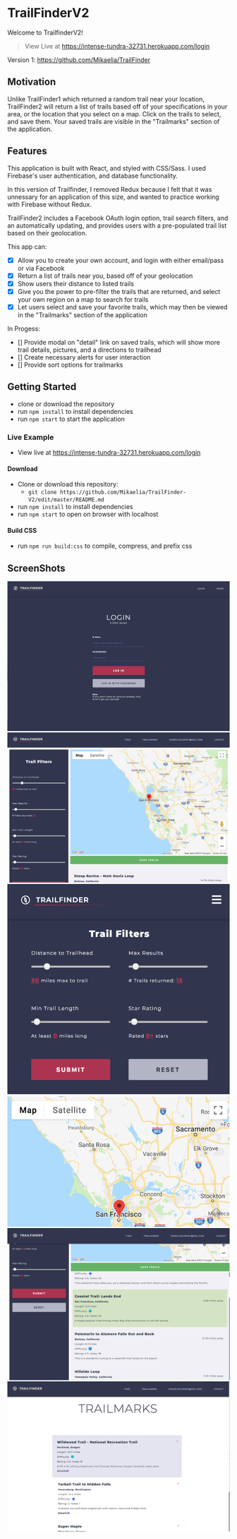 # TrailFinderV2

Welcome to TrailfinderV2!

> View Live at https://intense-tundra-32731.herokuapp.com/login

Version 1: https://github.com/Mikaelia/TrailFinder

## Motivation

Unlike TrailFinder1 which returned a random trail near your location, TrailFinder2 will return a list of trails based off of your specifications in your area, or the location that you select on a map. Click on the trails to select, and save them. Your saved trails are visible in the "Trailmarks" section of the application.

## Features

This application is built with React, and styled with CSS/Sass. I used Firebase's user authentication, and database functionality.

In this version of Trailfinder, I removed Redux because I felt that it was unnessary for an application of this size, and wanted to practice working with Firebase without Redux.

TrailFinder2 includes a Facebook OAuth login option, trail search filters, and an automatically updating, and provides users with a pre-populated trail list based on their geolocation.

This app can:

- [x] Allow you to create your own account, and login with either email/pass or via Facebook
- [x] Return a list of trails near you, based off of your geolocation
- [x] Show users their distance to listed trails
- [x] Give you the power to pre-filter the trails that are returned, and select your own region on a map to search for trails
- [x] Let users select and save your favorite trails, which may then be viewed in the "Trailmarks" section of the application

In Progess:

- [] Provide modal on "detail" link on saved trails, which will show more trail details, pictures, and a directions to trailhead
- [] Create necessary alerts for user interaction
- [] Provide sort options for trailmarks

## Getting Started

- clone or download the repository
- run `npm install` to install dependencies
- run `npm start` to start the application

### Live Example

- View live at https://intense-tundra-32731.herokuapp.com/login

#### Download

- Clone or download this repository:
  - `git clone https://github.com/Mikaelia/TrailFinder-V2/edit/master/README.md`
- run `npm install` to install dependencies
- run `npm start` to open on browser with localhost

#### Build CSS

- run `npm run build:css` to compile, compress, and prefix css

## ScreenShots

![login](public/screenshots/loginScreen.png)
![desktop mapview](public/screenshots/desktopMapView.png)
![desktop trail view](public/screenshots/mobileView.png)
![mobile view](public/screenshots/desktopTrailView.png)
![trailmarks](public/screenshots/trailmarks.png)
